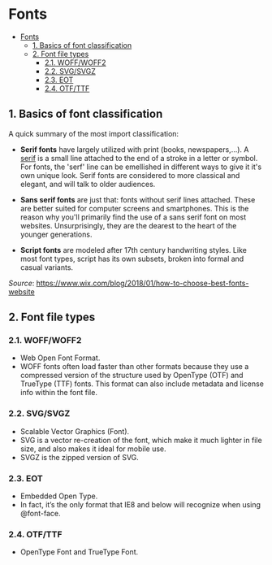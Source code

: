 # Fonts

- [Fonts](#fonts)
  - [1. Basics of font classification](#1-basics-of-font-classification)
  - [2. Font file types](#2-font-file-types)
    - [2.1. WOFF/WOFF2](#21-woffwoff2)
    - [2.2. SVG/SVGZ](#22-svgsvgz)
    - [2.3. EOT](#23-eot)
    - [2.4. OTF/TTF](#24-otfttf)

## 1. Basics of font classification

A quick summary of the most import classification:

- **Serif fonts** have largely utilized with print (books, newspapers,...). A [serif](https://en.wikipedia.org/wiki/Serif) is a small line attached to the end of a stroke in a letter or symbol. For fonts, the 'serf' line can be emellished in different ways to give it it's own unique look. Serif fonts are considered to more classical and elegant, and will talk to older audiences.

- **Sans serif fonts** are just that: fonts without serif lines attached. These are better suited for computer screens and smartphones. This is the reason why you'll primarily find the use of a sans serif font on most websites. Unsurprisingly, they are the dearest to the heart of the younger generations.

- **Script fonts** are modeled after 17th century handwriting styles. Like most font types, script has its own subsets, broken into formal and casual variants.

_Source_: <https://www.wix.com/blog/2018/01/how-to-choose-best-fonts-website>

## 2. Font file types

### 2.1. WOFF/WOFF2

- Web Open Font Format.
- WOFF fonts often load faster than other formats because they use a compressed version of the structure used by OpenType (OTF) and TrueType (TTF) fonts. This format can also include metadata and license info within the font file.

### 2.2. SVG/SVGZ

- Scalable Vector Graphics (Font).
- SVG is a vector re-creation of the font, which make it much lighter in file size, and also makes it ideal for mobile use.
- SVGZ is the zipped version of SVG.

### 2.3. EOT

- Embedded Open Type.
- In fact, it’s the only format that IE8 and below will recognize when using @font-face.

### 2.4. OTF/TTF

- OpenType Font and TrueType Font.

